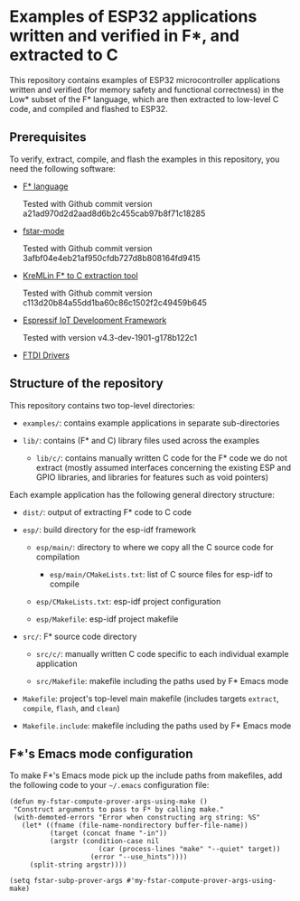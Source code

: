 # Examples of ESP32 applications written and verified in F\*, and extracted to C

This repository contains examples of ESP32 microcontroller applications
written and verified (for memory safety and functional correctness) in 
the Low* subset of the F\* language, which are then extracted to low-level
C code, and compiled and flashed to ESP32.

## Prerequisites

To verify, extract, compile, and flash the examples in this repository, 
you need the following software:

* [F\* language](https://github.com/FStarLang/FStar)

  Tested with Github commit version a21ad970d2d2aad8d6b2c455cab97b8f71c18285

* [fstar-mode](https://github.com/FStarLang/fstar-mode.el)

  Tested with Github commit version 3afbf04e4eb21af950cfdb727d8b808164fd9415

* [KreMLin F\* to C extraction tool](https://github.com/FStarLang/kremlin)

  Tested with Github commit version c113d20b84a55dd1ba60c86c1502f2c49459b645

* [Espressif IoT Development Framework](https://github.com/espressif/esp-idf)

  Tested with version v4.3-dev-1901-g178b122c1

* [FTDI Drivers](https://learn.sparkfun.com/tutorials/how-to-install-ftdi-drivers)

## Structure of the repository

This repository contains two top-level directories:

* `examples/`: contains example applications in separate sub-directories

* `lib/`: contains (F\* and C) library files used across the examples

  * `lib/c/`: contains manually written C code for the F\* code we do
    not extract (mostly assumed interfaces concerning the existing ESP
    and GPIO libraries, and libraries for features such as void pointers)

Each example application has the following general directory structure:

* `dist/`: output of extracting F\* code to C code

* `esp/`: build directory for the esp-idf framework

  * `esp/main/`: directory to where we copy all the C source code for compilation

    * `esp/main/CMakeLists.txt`: list of C source files for esp-idf to compile

  * `esp/CMakeLists.txt`: esp-idf project configuration

  * `esp/Makefile`: esp-idf project makefile

* `src/`: F\* source code directory

  * `src/c/`: manually written C code specific to each individual example application

  * `src/Makefile`: makefile including the paths used by F\* Emacs mode

* `Makefile`: project's top-level main makefile (includes targets `extract`, `compile`, `flash`, and `clean`)

* `Makefile.include`: makefile including the paths used by F\* Emacs mode

## F\*'s Emacs mode configuration

To make F\*'s Emacs mode pick up the include paths from makefiles, add the
following code to your `~/.emacs` configuration file: 

```
(defun my-fstar-compute-prover-args-using-make ()
 "Construct arguments to pass to F* by calling make."
 (with-demoted-errors "Error when constructing arg string: %S"
   (let* ((fname (file-name-nondirectory buffer-file-name))
          (target (concat fname "-in"))
          (argstr (condition-case nil
                      (car (process-lines "make" "--quiet" target))
                    (error "--use_hints"))))
     (split-string argstr))))

(setq fstar-subp-prover-args #'my-fstar-compute-prover-args-using-make)
```